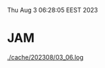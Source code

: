 Thu Aug  3 06:28:05 EEST 2023
# JAM
<a href='./cache/202308/03_06.log'>./cache/202308/03_06.log</a>
